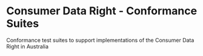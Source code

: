 # Consumer Data Right - Conformance Suites
Conformance test suites to support implementations of the Consumer Data Right in Australia
